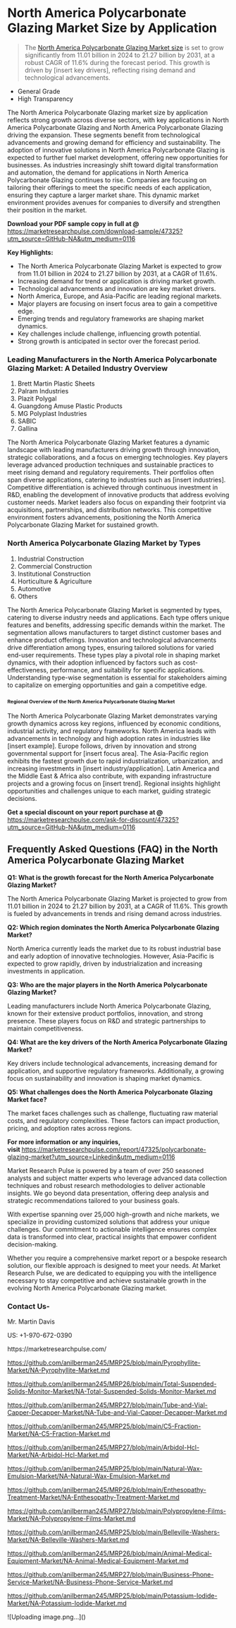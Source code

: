 <h1>North America Polycarbonate Glazing Market&nbsp;Size by Application</h1><blockquote><p>The <a href="https://marketresearchpulse.com/download-sample/47325?utm_source=GitHub-NA&amp;utm_medium=0116">North America Polycarbonate Glazing Market size</a> is set to grow significantly from 11.01 billion in 2024 to 21.27 billion by 2031, at a robust CAGR of 11.6% during the forecast period. This growth is driven by [insert key drivers], reflecting rising demand and technological advancements.</p></blockquote><ul><li>General Grade<li> High Transparency</li></ul><p>The North America Polycarbonate Glazing market size by application reflects strong growth across diverse sectors, with key applications in North America Polycarbonate Glazing and North America Polycarbonate Glazing driving the expansion. These segments benefit from technological advancements and growing demand for efficiency and sustainability. The adoption of innovative solutions in North America Polycarbonate Glazing is expected to further fuel market development, offering new opportunities for businesses. As industries increasingly shift toward digital transformation and automation, the demand for applications in North America Polycarbonate Glazing continues to rise. Companies are focusing on tailoring their offerings to meet the specific needs of each application, ensuring they capture a larger market share. This dynamic market environment provides avenues for companies to diversify and strengthen their position in the market.</p><p><strong>Download your PDF sample copy in full at @ </strong><a href="https://marketresearchpulse.com/download-sample/47325?utm_source=GitHub-NA&amp;utm_medium=0116">https://marketresearchpulse.com/download-sample/47325?utm_source=GitHub-NA&amp;utm_medium=0116</a></p><p><strong>Key Highlights: </strong></p><ul><li>The North America Polycarbonate Glazing Market is expected to grow from 11.01 billion in 2024 to 21.27 billion by 2031, at a CAGR of 11.6%.</li><li>Increasing demand for trend or application is driving market growth.</li><li>Technological advancements and innovation are key market drivers.</li><li>North America, Europe, and Asia-Pacific are leading regional markets.</li><li>Major players are focusing on insert focus area to gain a competitive edge.</li><li>Emerging trends and regulatory frameworks are shaping market dynamics.</li><li>Key challenges include challenge, influencing growth potential.</li><li>Strong growth is anticipated in sector over the forecast period.</li></ul><h3>Leading Manufacturers in the North America Polycarbonate Glazing Market: A Detailed Industry Overview</h3><ol><li>Brett Martin Plastic Sheets</li><li>Palram Industries</li><li>Plazit Polygal</li><li>Guangdong Amuse Plastic Products</li><li>MG Polyplast Industries</li><li>SABIC</li><li>Gallina</li></ol><div class="flex max-w-full flex-col flex-grow"><div class="min-h-8 text-message flex w-full flex-col items-end gap-2 whitespace-normal break-words [.text-message+&amp;]:mt-5" dir="auto" data-message-author-role="assistant" data-message-id="fd8432e4-4910-450d-b182-61b7bfb0a01f" data-message-model-slug="gpt-4o"><div class="flex w-full flex-col gap-1 empty:hidden first:pt-[3px]"><div class="markdown prose w-full break-words dark:prose-invert light"><p>The North America Polycarbonate Glazing Market features a dynamic landscape with leading manufacturers driving growth through innovation, strategic collaborations, and a focus on emerging technologies. Key players leverage advanced production techniques and sustainable practices to meet rising demand and regulatory requirements. Their portfolios often span diverse applications, catering to industries such as [insert industries]. Competitive differentiation is achieved through continuous investment in R&amp;D, enabling the development of innovative products that address evolving customer needs. Market leaders also focus on expanding their footprint via acquisitions, partnerships, and distribution networks. This competitive environment fosters advancements, positioning the North America Polycarbonate Glazing Market for sustained growth.</p></div></div></div></div><h3>North America Polycarbonate Glazing Market by Types</h3><ol><li>Industrial Construction<li> Commercial Construction<li> Institutional Construction<li> Horticulture & Agriculture<li> Automotive<li> Others</li></ol><div class="flex max-w-full flex-col flex-grow"><div class="min-h-8 text-message flex w-full flex-col items-end gap-2 whitespace-normal break-words [.text-message+&amp;]:mt-5" dir="auto" data-message-author-role="assistant" data-message-id="084470be-0bb7-4664-bddf-5156b4f41249" data-message-model-slug="gpt-4o-mini"><div class="flex w-full flex-col gap-1 empty:hidden first:pt-[3px]"><div class="markdown prose w-full break-words dark:prose-invert light"><p>The North America Polycarbonate Glazing Market is segmented by types, catering to diverse industry needs and applications. Each type offers unique features and benefits, addressing specific demands within the market. The segmentation allows manufacturers to target distinct customer bases and enhance product offerings. Innovation and technological advancements drive differentiation among types, ensuring tailored solutions for varied end-user requirements. These types play a pivotal role in shaping market dynamics, with their adoption influenced by factors such as cost-effectiveness, performance, and suitability for specific applications. Understanding type-wise segmentation is essential for stakeholders aiming to capitalize on emerging opportunities and gain a competitive edge.</p></div></div></div></div><h3><span style="font-size: 11px;">Regional Overview of the North America Polycarbonate Glazing Market</span></h3><div class="flex max-w-full flex-col flex-grow"><div class="min-h-8 text-message flex w-full flex-col items-end gap-2 whitespace-normal break-words [.text-message+&amp;]:mt-5" dir="auto" data-message-author-role="assistant" data-message-id="e9038762-ce64-4e30-91c9-9bd413514231" data-message-model-slug="gpt-4o-mini"><div class="flex w-full flex-col gap-1 empty:hidden first:pt-[3px]"><div class="markdown prose w-full break-words dark:prose-invert light"><p>The North America Polycarbonate Glazing Market demonstrates varying growth dynamics across key regions, influenced by economic conditions, industrial activity, and regulatory frameworks. North America leads with advancements in technology and high adoption rates in industries like [insert example]. Europe follows, driven by innovation and strong governmental support for [insert focus area]. The Asia-Pacific region exhibits the fastest growth due to rapid industrialization, urbanization, and increasing investments in [insert industry/application]. Latin America and the Middle East &amp; Africa also contribute, with expanding infrastructure projects and a growing focus on [insert trend]. Regional insights highlight opportunities and challenges unique to each market, guiding strategic decisions.</p></div></div></div></div><p><strong>Get a special discount on your report purchase at @ </strong><a href="https://marketresearchpulse.com/ask-for-discount/47325?utm_source=GitHub-NA&amp;utm_medium=0116">https://marketresearchpulse.com/ask-for-discount/47325?utm_source=GitHub-NA&amp;utm_medium=0116</a></p><h2>Frequently Asked Questions (FAQ) in the North America Polycarbonate Glazing Market</h2><p><strong>Q1: What is the growth forecast for the North America Polycarbonate Glazing Market?</strong></p><p>The North America Polycarbonate Glazing Market is projected to grow from 11.01 billion in 2024 to 21.27 billion by 2031, at a CAGR of 11.6%. This growth is fueled by advancements in trends and rising demand across industries.</p><p><strong>Q2: Which region dominates the North America Polycarbonate Glazing Market?</strong></p><p>North America currently leads the market due to its robust industrial base and early adoption of innovative technologies. However, Asia-Pacific is expected to grow rapidly, driven by industrialization and increasing investments in application.</p><p><strong>Q3: Who are the major players in the North America Polycarbonate Glazing Market?</strong></p><p>Leading manufacturers include North America Polycarbonate Glazing, known for their extensive product portfolios, innovation, and strong presence. These players focus on R&amp;D and strategic partnerships to maintain competitiveness.</p><p><strong>Q4: What are the key drivers of the North America Polycarbonate Glazing Market?</strong></p><p>Key drivers include technological advancements, increasing demand for application, and supportive regulatory frameworks. Additionally, a growing focus on sustainability and innovation is shaping market dynamics.</p><p><strong>Q5: What challenges does the North America Polycarbonate Glazing Market face?</strong></p><p>The market faces challenges such as challenge, fluctuating raw material costs, and regulatory complexities. These factors can impact production, pricing, and adoption rates across regions.</p><p><strong>For more information or any inquiries, visit&nbsp;</strong><a href="https://marketresearchpulse.com/report/47325/polycarbonate-glazing-market?utm_source=Linkedin&utm_medium=0116">https://marketresearchpulse.com/report/47325/polycarbonate-glazing-market?utm_source=Linkedin&utm_medium=0116</a></p><p>Market Research Pulse is powered by a team of over 250 seasoned analysts and subject matter experts who leverage advanced data collection techniques and robust research methodologies to deliver actionable insights. We go beyond data presentation, offering deep analysis and strategic recommendations tailored to your business goals.</p><p>With expertise spanning over 25,000 high-growth and niche markets, we specialize in providing customized solutions that address your unique challenges. Our commitment to actionable intelligence ensures complex data is transformed into clear, practical insights that empower confident decision-making.</p><p>Whether you require a comprehensive market report or a bespoke research solution, our flexible approach is designed to meet your needs. At Market Research Pulse, we are dedicated to equipping you with the intelligence necessary to stay competitive and achieve sustainable growth in the evolving North America Polycarbonate Glazing market.</p><h3><strong>Contact Us-</strong></h3><p>Mr. Martin Davis</p><p>US: +1-970-672-0390</p><p>https://marketresearchpulse.com/</p><p><a href="https://github.com/anilberman245/MRP25/blob/main/Pyrophyllite-Market/NA-Pyrophyllite-Market.md">https://github.com/anilberman245/MRP25/blob/main/Pyrophyllite-Market/NA-Pyrophyllite-Market.md</a></p><p><a href="https://github.com/anilberman245/MRP26/blob/main/Total-Suspended-Solids-Monitor-Market/NA-Total-Suspended-Solids-Monitor-Market.md">https://github.com/anilberman245/MRP26/blob/main/Total-Suspended-Solids-Monitor-Market/NA-Total-Suspended-Solids-Monitor-Market.md</a></p><p><a href="https://github.com/anilberman245/MRP27/blob/main/Tube-and-Vial-Capper-Decapper-Market/NA-Tube-and-Vial-Capper-Decapper-Market.md">https://github.com/anilberman245/MRP27/blob/main/Tube-and-Vial-Capper-Decapper-Market/NA-Tube-and-Vial-Capper-Decapper-Market.md</a></p><p><a href="https://github.com/anilberman245/MRP25/blob/main/C5-Fraction-Market/NA-C5-Fraction-Market.md">https://github.com/anilberman245/MRP25/blob/main/C5-Fraction-Market/NA-C5-Fraction-Market.md</a></p><p><a href="https://github.com/anilberman245/MRP27/blob/main/Arbidol-Hcl-Market/NA-Arbidol-Hcl-Market.md">https://github.com/anilberman245/MRP27/blob/main/Arbidol-Hcl-Market/NA-Arbidol-Hcl-Market.md</a></p><p><a href="https://github.com/anilberman245/MRP25/blob/main/Natural-Wax-Emulsion-Market/NA-Natural-Wax-Emulsion-Market.md">https://github.com/anilberman245/MRP25/blob/main/Natural-Wax-Emulsion-Market/NA-Natural-Wax-Emulsion-Market.md</a></p><p><a href="https://github.com/anilberman245/MRP26/blob/main/Enthesopathy-Treatment-Market/NA-Enthesopathy-Treatment-Market.md">https://github.com/anilberman245/MRP26/blob/main/Enthesopathy-Treatment-Market/NA-Enthesopathy-Treatment-Market.md</a></p><p><a href="https://github.com/anilberman245/MRP27/blob/main/Polypropylene-Films-Market/NA-Polypropylene-Films-Market.md">https://github.com/anilberman245/MRP27/blob/main/Polypropylene-Films-Market/NA-Polypropylene-Films-Market.md</a></p><p><a href="https://github.com/anilberman245/MRP25/blob/main/Belleville-Washers-Market/NA-Belleville-Washers-Market.md">https://github.com/anilberman245/MRP25/blob/main/Belleville-Washers-Market/NA-Belleville-Washers-Market.md</a></p><p><a href="https://github.com/anilberman245/MRP26/blob/main/Animal-Medical-Equipment-Market/NA-Animal-Medical-Equipment-Market.md">https://github.com/anilberman245/MRP26/blob/main/Animal-Medical-Equipment-Market/NA-Animal-Medical-Equipment-Market.md</a></p><p><a href="https://github.com/anilberman245/MRP27/blob/main/Business-Phone-Service-Market/NA-Business-Phone-Service-Market.md">https://github.com/anilberman245/MRP27/blob/main/Business-Phone-Service-Market/NA-Business-Phone-Service-Market.md</a></p><p><a href="https://github.com/anilberman245/MRP25/blob/main/Potassium-Iodide-Market/NA-Potassium-Iodide-Market.md">https://github.com/anilberman245/MRP25/blob/main/Potassium-Iodide-Market/NA-Potassium-Iodide-Market.md</a></p>
![Uploading image.png…]()
